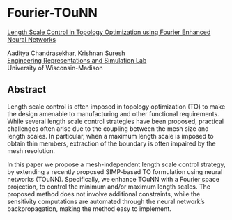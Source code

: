 # Fourier-TOuNN

[Length Scale Control in Topology Optimization using Fourier Enhanced Neural Networks](https://ersl.wisc.edu/publications/2020/FourierTOuNN.pdf)

Aaditya Chandrasekhar, Krishnan Suresh  
[Engineering Representations and Simulation Lab](https://ersl.wisc.edu)  
University of Wisconsin-Madison 

## Abstract
Length scale control is often imposed in topology optimization (TO) to make the design amenable to manufacturing and other functional requirements. While several length scale control strategies have been proposed, practical challenges often arise due to the coupling between the mesh size and length scales. In particular, when a maximum length scale is imposed to obtain thin members, extraction of the boundary is often impaired by the mesh resolution.

In this paper we propose a mesh-independent length scale control strategy, by extending a recently proposed SIMP-based TO formulation using neural networks (TOuNN). Specifically, we enhance TOuNN with a Fourier space projection, to control the minimum and/or maximum length scales. The proposed method does not involve additional constraints, while the sensitivity computations are automated through the neural network’s backpropagation, making the method easy to implement.
